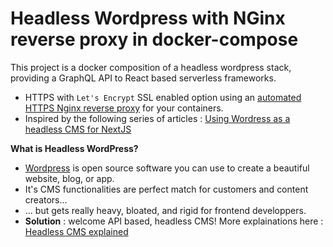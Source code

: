 # Headless Wordpress with NGinx reverse proxy in docker-compose
This project is a docker composition of a headless wordpress stack, providing a GraphQL API to React based serverless frameworks.

- HTTPS with `Let's Encrypt` SSL enabled option using an [automated HTTPS Nginx reverse proxy](https://github.com/elasticlabs/https-nginx-proxy-docker-compose) for your containers.
- Inspired by the following series of articles : [Using Wordress as a headless CMS for NextJS](https://dev.to/kendalmintcode/configuring-wordpress-as-a-headless-cms-with-next-js-3p1o)

**What is Headless WordPress?** 

- [Wordpress](https://wordpress.org) is open source software you can use to create a beautiful website, blog, or app.
- It's CMS functionalities are perfect match for customers and content creators... 
- ... but gets really heavy, bloated, and rigid for frontend developpers.
- **Solution** : welcome API based, headless CMS! More explainations here : [Headless CMS explained](https://www.storyblok.com/tp/headless-cms-explained)
